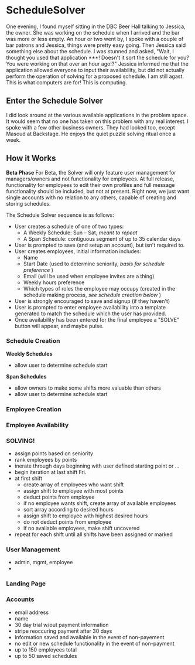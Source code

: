 # ScheduleSolver
One evening, I found myself sitting in the DBC Beer Hall talking to Jessica, the owner. She was working on the schedule when I arrived and the bar was more or less empty. An hour or two went by, I spoke with a couple of bar patrons and Jessica, things were pretty easy going. Then Jessica said something else about the schedule. I was stunned and asked, "Wait, I thought you used that application ***! Doesn't it sort the schedule for you? You were working on that over an hour ago!?" Jessica informed me that the application allowed everyone to input their availability, but did not actually perform the operation of solving for a proposed schedule. I am still agast. This is what computers are for! This is computing. 

## Enter the Schedule Solver
I did look around at the various available applications in the problem space. It would seem that no one has taken on this problem with any real interest. I spoke with a few other business owners. They had looked too, except Masoud at Backstage. He enjoys the quiet puzzle solving ritual once a week. 

## How it Works
**Beta Phase**
For Beta, the Solver will only feature user management for managers/owners and not functionality for employees. At full release, functionality for employees to edit their own profiles and full message functionality should be included, but not at present. Right now, we just want single accounts with no relation to any others, capable of creating and storing schedules.


The Schedule Solver sequence is as follows:
* User creates a schedule of one of two types:
	* A Weekly Schedule: Sun – Sat, _meant to repeat_
	* A Span Schedule: contiguous segment of up to 35 calendar days
* User is prompted to save (and setup an account), but isn't required to.
* User creates employees, initial information includes:
	* Name
	* Start Date (used to determine seniority, _basis for schedule preference_ )
	* Email (will be used when employee invites are a thing)
	* Weekly hours preference
	* Which types of roles the employee may occupy (created in the schedule making process, _see schedule creation below_ )
* User is strongly encouraged to save and signup (if they haven't)
* User is prompted to enter employee availability into a template generated to match the schedule which the user has provided. 
* Once availability has been entered for the final employee a "SOLVE" button will appear, and maybe pulse. 


### Schedule Creation
**Weekly Schedules**
- allow user to determine schedule start

**Span Schedules**
- allow owners to make some shifts more valuable than others
- allow user to determine schedule start

### Employee Creation


### Employee Availability


### SOLVING!
- assign points based on seniority
- rank employees by points
- inerate through days beginning with user defined starting point or …
- begin iteration at last shift Fri.
- at first shift
	- create array of employees who want shift
	- assign shift to employee with most points
	- deduct points from employee
	- if no employee wants shift, create array of available employees
	- sort array according to desired hours
	- assign shift to employee with highest desired hours
	- do not deduct points from employee
	- if no available employees, make shift uncovered 
- repeat for each shift until all shifts have been assigned or marked

### User Management
- admin, mgmt, employee
- 

### Landing Page


### Accounts
- email address
- name
- 30 day trial w/out payment information
- stripe reoccuring payment after 30 days
- information saved and available in the event of non-payement
- no edit or new schedule functionality in the event of non-payment
- up to 150 employees total
- up to 50 saved schedules









